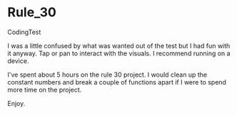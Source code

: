 # Rule_30
CodingTest

I was a little confused by what was wanted out of the test but I had fun with it anyway.  Tap or pan to interact with the visuals. I recommend running on a device.

I've spent about 5 hours on the rule 30 project. I would clean up the constant numbers and break a couple of functions apart if I were to spend more time on the project. 

Enjoy. 
